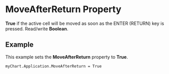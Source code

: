 
# MoveAfterReturn Property

 **True** if the active cell will be moved as soon as the ENTER (RETURN) key is pressed. Read/write **Boolean**.


## Example

This example sets the  **MoveAfterReturn** property to **True**.


```
myChart.Application.MoveAfterReturn = True
```

